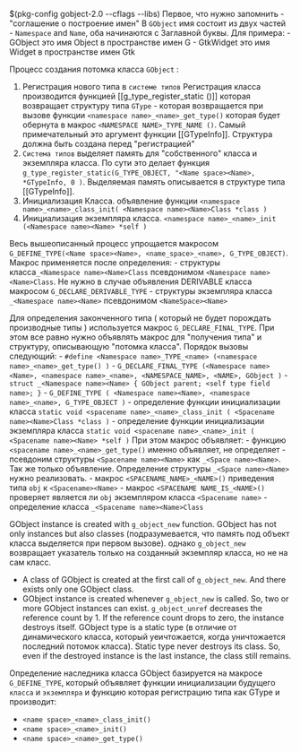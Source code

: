 $(pkg-config gobject-2.0 --cflags --libs)
Первое, что нужно запомнить - "соглашение о построение имен"
	В `GObject` имя состоит из двух частей - `Namespace` and `Name`, оба начинаются с Заглавной буквы. Для примера:
	 - GObject это имя Object в пространстве имен G
	 - GtkWidget это имя Widget в пространстве имен Gtk

Процесс создания потомка класса `GObject` :
1. Регистрация нового типа в `системе типов`
	 Регистрация класса производится функцией [[g_type_register_static ()]] которая возвращает структуру типа `GType` - которая возвращается при вызове функции `<namespace name>_<name>_get_type()` которая будет обернута в макрос `<NAMESPACE NAME>_TYPE_NAME ()`. 
	Cамый примечательный это аргумент функции [[GTypeInfo]]. Структура должна быть создана перед "регистрацией"
2. `Система типов` выделяет память для "собственного" класса и экземпляра класса. По сути это делает функция `g_type_register_static(G_TYPE_OBJECT, "<Name space><Name>, *GTypeInfo, 0 )`. Выделяемая память описывается в структуре типа [[GTypeInfo]].
3. Инициализация Класса. объявление функции `<namespace name>_<name>_class_init( <Namespace name><Name>Class *class )`
4. Инициализация экземпляра класса. `<namespace name>_<name>_init (<Namespace name><Name> *self )`

Весь вышеописанный процесс упрощается макросом `G_DEFINE_TYPE(<Name space><Name>, <name_space>_<name>, G_TYPE_OBJECT)`. 	
	Макрос применяется после определения:
	 -  структуры класса`_<Namespace name><Name>Class` псевдонимом `<Namespace name><Name>Class`. Не нужно в случае объявления DERIVABLE класса макросом `G_DECLARE_DERIVABLE_TYPE`
	 - структуры экземпляра класса `_<Namespace name><Name>` псевдонимом `<NameSpace><Name>`

Для определения законченного типа ( который не будет порождать производные типы ) используется макрос `G_DECLARE_FINAL_TYPE`.
	При этом все равно нужно объявлять макрос для "получения типа" и структуру, опиcывающую "потомка класса". Порядок вызовы следующий:
	  - `#define <Namespace name>_TYPE_<name> (<namespace name>_<name>_get_type() )`
	  - `G_DECLARE_FINAL_TYPE (<Namespace name><Name>, <namespace name>_<name>, <NAMESPACE_NAME>, <NAME>, GObject )`
	  - `struct _<Namespace name><Name> { GObject parent; <self type field name>; }`
	  - `G_DEFINE_TYPE ( <Namespace name><Name>, <namespace name>_<name>, G_TYPE_OBJECT )`
	  - определение функции инициализации класса `static void <spacename name>_<name>_class_init ( <Spacename name><Name>Class *class )`
	  - определение функции инициализации экземпляра класса `static void <spacename name>_<name>_init ( <Spacename name><Name> *self )`
	При этом макрос объявляет:
	  - функцию `<spacename name>_<name>_get_type()` именно объявляет, не определяет
	  - псевдоним структуры `<Spacename name><Name>` как `_<Space name><Name>`. Так же только объявление. Определение структуры `_<Space name><Name>` нужно реализовать.
	  - макрос `<SPACENAME_NAME>_<NAME>()` приведения типа `obj` к `<Spacename><Name>`
	  - макрос `<SPACENAME NAME_IS_<NAME>()` проверяет является ли `obj` экземпляром класса `<Spacename name>`
	  - определение класса `_<Spacename name><Name>Class`

GObject instance is created with `g_object_new` function. GObject has not only instances but also classes (подразумевается, что память под объект класса выделяется при первом вызове). однако `g_object_new` возвращает указатель только на созданный экземпляр класса, но не на сам класс.

- A class of GObject is created at the first call of `g_object_new`. And there exists only one GObject class.
- GObject instance is created whenever `g_object_new` is called. So, two or more GObject instances can exist.
`g_object_unref` decreases the reference count by 1. If the reference count drops to zero, the instance destroys itself.
GObject type is a static type (в отличие от динамического класса, который уеичтожается, когда уничтожается последний потомок класса). Static type never destroys its class. So, even if the destroyed instance is the last instance, the class still remains.

Определение наследника класса GObject базируется на макросе `G_DEFINE_TYPE`, который объявляет функции инициализации будущего `класса` и `экземпляра` и функцию которая регистрацию типа как GType и производит:
 - `<name space>_<name>_class_init()`
 - `<name space>_<name>_init()`
 - `<name space>_<name>_get_type()`
